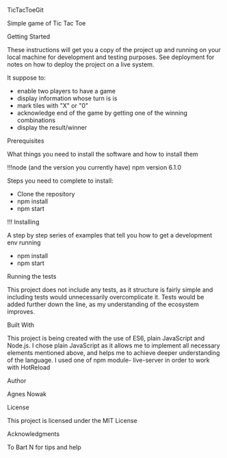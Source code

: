 
TicTacToeGit

Simple game of Tic Tac Toe 

Getting Started

These instructions will get you a copy of the project up and running on your local machine for development and testing purposes. See deployment for notes on how to deploy the project on a live system.

It suppose to:
- enable  two players to have a game
- display information whose turn is is
- mark tiles with "X" or "0"
- acknowledge end of the game by getting one of the winning combinations
- display the result/winner




Prerequisites

What things you need to install the software and how to install them

!!!node (and the version you currently have)
npm version 6.1.0

Steps you need to complete to install:

- Clone the repository
- npm install
- npm start



!!! Installing

A step by step series of examples that tell you how to get a development env running

- npm install
- npm start


Running the tests

This project does not include any tests, as it structure is fairly simple and including tests would unnecessarily overcomplicate it.
Tests would be added further down the line, as my understanding of the ecosystem improves.


Built With

This project is being created with the use of ES6, plain JavaScript and Node.js. I chose plain JavaScript as it allows me to implement all necessary elements mentioned above, and helps me to achieve deeper understanding of the language.
I used one of npm module- live-server in order to work with HotReload


Author

Agnes Nowak


License

This project is licensed under the MIT License


Acknowledgments

To Bart N for tips and help
